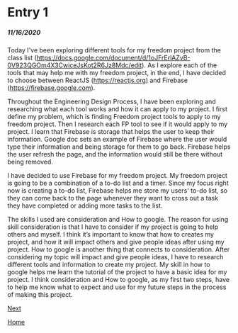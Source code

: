 # Entry 1
##### 11/16/2020

Today I've been exploring different tools for my freedom project from the class list (https://docs.google.com/document/d/1oJFrErlAZvB-0V923QGOm4X3CwiceJsKot2R6Jz8Mdc/edit).
As I explore each of the tools that may help me with my freedom project, in the end, I have decided to choose between ReactJS (https://reactjs.org)  and Firebase (https://firebase.google.com).

Throughout the Engineering Design Process, I have been exploring and researching what each tool works and how it can apply to my project. I first define my problem, which is finding Freedom project tools to apply to my freedom project. Then I research each FP tool to see if it would apply to my project. I learn that Firebase is storage that helps the user to keep their information. Google doc sets an example of Firebase where the user would type their information and being storage for them to go back. Firebase helps the user refresh the page, and the information would still be there without being removed.

I have decided to use Firebase for my freedom project. My freedom project is going to be a combination of a to-do list and a timer. Since my focus right now is creating a to-do list, Firebase helps me store my users' to-do list, so they can come back to the page whenever they want to cross out a task they have completed or adding more tasks to the list.

The skills I used are consideration and How to google. The reason for using skill consideration is that I have to consider if my project is going to help others and myself. I think it’s important to know that how to creates my project, and how it will impact others and give people ideas after using my project. How to google is another thing that connects to consideration. After considering my topic will impact and give people ideas, I have to research different tools and information to create my project.  My skill in how to google helps me learn the tutorial of the project to have a basic idea for my project.  I think consideration and How to google, as my first two steps, have to help me know what to expect and use for my future steps in the process of making this project.

[Next](entry02.md)

[Home](../README.md)